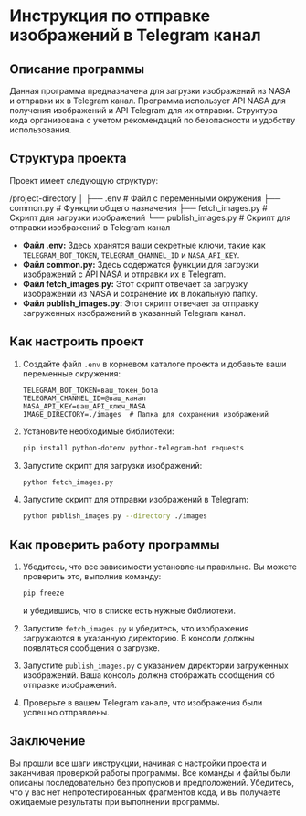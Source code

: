 # Инструкция по отправке изображений в Telegram канал

## Описание программы

Данная программа предназначена для загрузки изображений из NASA и отправки их в Telegram канал. Программа использует API NASA для получения изображений и API Telegram для их отправки. Структура кода организована с учетом рекомендаций по безопасности и удобству использования.

## Структура проекта

Проект имеет следующую структуру:

/project-directory
│
├── .env # Файл с переменными окружения
├── common.py # Функции общего назначения
├── fetch_images.py # Скрипт для загрузки изображений
└── publish_images.py # Скрипт для отправки изображений в Telegram канал

- **Файл .env:** Здесь хранятся ваши секретные ключи, такие как `TELEGRAM_BOT_TOKEN`, `TELEGRAM_CHANNEL_ID` и `NASA_API_KEY`.
- **Файл common.py:** Здесь содержатся функции для загрузки изображений с API NASA и отправки их в Telegram.
- **Файл fetch_images.py:** Этот скрипт отвечает за загрузку изображений из NASA и сохранение их в локальную папку.
- **Файл publish_images.py:** Этот скрипт отвечает за отправку загруженных изображений в указанный Telegram канал.

## Как настроить проект

1. Создайте файл `.env` в корневом каталоге проекта и добавьте ваши переменные окружения:
   ```
   TELEGRAM_BOT_TOKEN=ваш_токен_бота
   TELEGRAM_CHANNEL_ID=@ваш_канал
   NASA_API_KEY=ваш_API_ключ_NASA
   IMAGE_DIRECTORY=./images  # Папка для сохранения изображений
   ```

2. Установите необходимые библиотеки:
   ```bash
   pip install python-dotenv python-telegram-bot requests
   ```

3. Запустите скрипт для загрузки изображений:
   ```bash
   python fetch_images.py
   ```

4. Запустите скрипт для отправки изображений в Telegram:
   ```bash
   python publish_images.py --directory ./images
   ```

## Как проверить работу программы

1. Убедитесь, что все зависимости установлены правильно. Вы можете проверить это, выполнив команду:
   ```bash
   pip freeze
   ```
   и убедившись, что в списке есть нужные библиотеки.

2. Запустите `fetch_images.py` и убедитесь, что изображения загружаются в указанную директорию. В консоли должны появляться сообщения о загрузке.

3. Запустите `publish_images.py` с указанием директории загруженных изображений. Ваша консоль должна отображать сообщения об отправке изображений.

4. Проверьте в вашем Telegram канале, что изображения были успешно отправлены.

## Заключение

Вы прошли все шаги инструкции, начиная с настройки проекта и заканчивая проверкой работы программы. Все команды и файлы были описаны последовательно без пропусков и предположений. Убедитесь, что у вас нет непротестированных фрагментов кода, и вы получаете ожидаемые результаты при выполнении программы.

